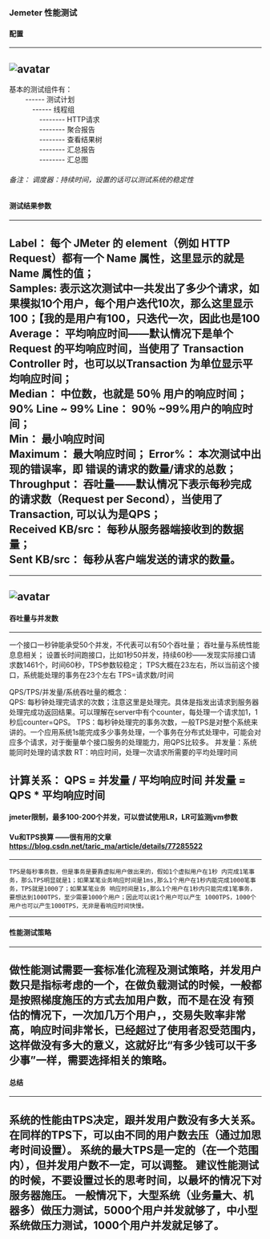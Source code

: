 ### Jemeter 性能测试

#### 配置
-------------------------------------------------------------------------------------
![avatar](property/static/performance/jemeter配置组件.png)
-------------------------------------------------------------------------------------
  
基本的测试组件有：  
&emsp;&emsp; ------ 测试计划  
&emsp;&emsp;&emsp; ------ 线程组  
&emsp;&emsp;&emsp;&emsp; -------- HTTP请求  
&emsp;&emsp;&emsp;&emsp; -------- 聚合报告  
&emsp;&emsp;&emsp;&emsp; -------- 查看结果树  
&emsp;&emsp;&emsp;&emsp; -------- 汇总报告  
&emsp;&emsp;&emsp;&emsp; -------- 汇总图  

###### 备注： 调度器：持续时间，设置的话可以测试系统的稳定性


#### 测试结果参数  
-------------------------------------------------------------------------------------
Label：                  每个 JMeter 的 element（例如 HTTP Request）都有一个 Name 属性，这里显示的就是 Name 属性的值；  
Samples:                 表示这次测试中一共发出了多少个请求，如果模拟10个用户，每个用户迭代10次，那么这里显示100；【我的是用户有100，只迭代一次，因此也是100  
Average：                平均响应时间——默认情况下是单个 Request 的平均响应时间，当使用了 Transaction Controller 时，也可以以Transaction 为单位显示平均响应时间；  
Median：                 中位数，也就是 50％ 用户的响应时间；  
90% Line ~ 99% Line：    90％ ~99%用户的响应时间；  
Min：                    最小响应时间  
Maximum：                最大响应时间； 
Error%：                 本次测试中出现的错误率，即 错误的请求的数量/请求的总数；
Throughput：             吞吐量——默认情况下表示每秒完成的请求数（Request per Second），当使用了 Transaction, 可以认为是QPS；  
Received KB/src：        每秒从服务器端接收到的数据量；  
Sent KB/src：            每秒从客户端发送的请求的数量。  
-------------------------------------------------------------------------------------
 
-------------------------------------------------------------------------------------
![avatar](property/static/performance/jemeter聚合报告.jpg)
-------------------------------------------------------------------------------------
 
 
#### 吞吐量与并发数
-------------------------------------------------------------------------------------
一个接口一秒钟能承受50个并发，不代表可以有50个吞吐量；
吞吐量与系统性能息息相关；
设置长时间跑接口，比如1秒50并发，持续60秒——发现实际接口请求数1461个，时间60秒，TPS参数较稳定；
TPS大概在23左右，所以当前这个接口，系统能处理的事务在23个左右
TPS=请求数/时间

QPS/TPS/并发量/系统吞吐量的概念：  
  QPS: 每秒钟处理完请求的次数；注意这里是处理完。具体是指发出请求到服务器处理完成功返回结果。可以理解在server中有个counter，每处理一个请求加1，1秒后counter=QPS。
  TPS：每秒钟处理完的事务次数，一般TPS是对整个系统来讲的。一个应用系统1s能完成多少事务处理，一个事务在分布式处理中，可能会对应多个请求，对于衡量单个接口服务的处理能力，用QPS比较多。
  并发量：系统能同时处理的请求数
  RT：响应时间，处理一次请求所需要的平均处理时间

计算关系：
  QPS = 并发量 / 平均响应时间
  并发量 = QPS * 平均响应时间
-------------------------------------------------------------------------------------

#### jmeter限制，最多100-200个并发，可以尝试使用LR，LR可监测jvm参数

#### Vu和TPS换算 ——很有用的文章 https://blog.csdn.net/taric_ma/article/details/77285522
-------------------------------------------------------------------------------------
    TPS是每秒事务数，但是事务是要靠虚拟用户做出来的，假如1个虚拟用户在1秒 内完成1笔事务，那么TPS明显就是1；如果某笔业务响应时间是1ms,那么1个用户在1秒内能完成1000笔事务，TPS就是1000了；如果某笔业务 响应时间是1s,那么1个用户在1秒内只能完成1笔事务，要想达到1000TPS，至少需要1000个用户；因此可以说1个用户可以产生 1000TPS，1000个用户也可以产生1000TPS，无非是看响应时间快慢。
-------------------------------------------------------------------------------------

#### 性能测试策略
-------------------------------------------------------------------------------------
做性能测试需要一套标准化流程及测试策略，并发用户数只是指标考虑的一个，在做负载测试的时候，一般都是按照梯度施压的方式去加用户数，而不是在没 有预估的情况下，一次加几万个用户，，交易失败率非常高，响应时间非常长，已经超过了使用者忍受范围内，这样做没有多大的意义，这就好比“有多少钱可以干多少事”一样，需要选择相关的策略。
-------------------------------------------------------------------------------------

#### 总结
-------------------------------------------------------------------------------------
系统的性能由TPS决定，跟并发用户数没有多大关系。在同样的TPS下，可以由不同的用户数去压（通过加思考时间设置）。
系统的最大TPS是一定的（在一个范围内），但并发用户数不一定，可以调整。
建议性能测试的时候，不要设置过长的思考时间，以最坏的情况下对服务器施压。
一般情况下，大型系统（业务量大、机器多）做压力测试，5000个用户并发就够了，中小型系统做压力测试，1000个用户并发就足够了。
-------------------------------------------------------------------------------------